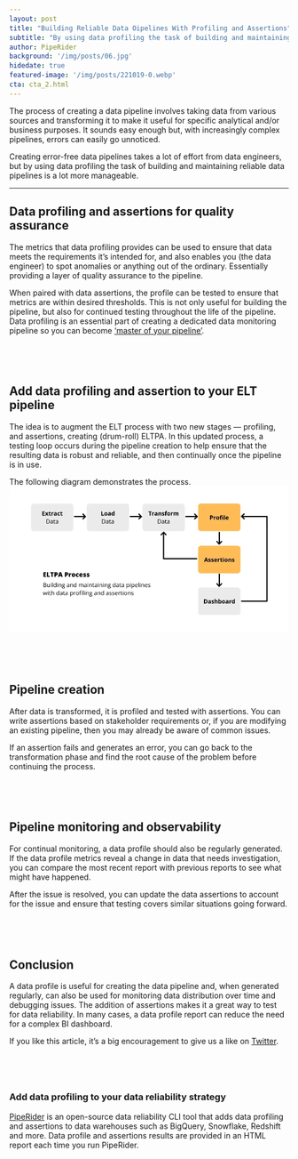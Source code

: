 ```yaml
---
layout: post
title: "Building Reliable Data Oipelines With Profiling and Assertions"
subtitle: "By using data profiling the task of building and maintaining reliable data pipelines is a lot more manageable"
author: PipeRider
background: '/img/posts/06.jpg'
hidedate: true
featured-image: '/img/posts/221019-0.webp'
cta: cta_2.html
---
```


The process of creating a data pipeline involves taking data from various sources and transforming it to make it useful for specific analytical and/or business purposes. It sounds easy enough but, with increasingly complex pipelines, errors can easily go unnoticed.

Creating error-free data pipelines takes a lot of effort from data engineers, but by using data profiling the task of building and maintaining reliable data pipelines is a lot more manageable.

<hr /> 

## Data profiling and assertions for quality assurance
The metrics that data profiling provides can be used to ensure that data meets the requirements it’s intended for, and also enables you (the data engineer) to spot anomalies or anything out of the ordinary. Essentially providing a layer of quality assurance to the pipeline.

When paired with data assertions, the profile can be tested to ensure that metrics are within desired thresholds. This is not only useful for building the pipeline, but also for continued testing throughout the life of the pipeline. Data profiling is an essential part of creating a dedicated data monitoring pipeline so you can become [‘master of your pipeline’](https://blog.piperider.io/data-monitoring-be-the-master-of-your-pipeline.html).

## 　
## Add data profiling and assertion to your ELT pipeline
The idea is to augment the ELT process with two new stages — profiling, and assertions, creating (drum-roll) ELTPA. In this updated process, a testing loop occurs during the pipeline creation to help ensure that the resulting data is robust and reliable, and then continually once the pipeline is in use.

The following diagram demonstrates the process.
![](/img/posts/221019-1.webp)

## 　
## Pipeline creation
After data is transformed, it is profiled and tested with assertions. You can write assertions based on stakeholder requirements or, if you are modifying an existing pipeline, then you may already be aware of common issues.

If an assertion fails and generates an error, you can go back to the transformation phase and find the root cause of the problem before continuing the process.

## 　
## Pipeline monitoring and observability
For continual monitoring, a data profile should also be regularly generated. If the data profile metrics reveal a change in data that needs investigation, you can compare the most recent report with previous reports to see what might have happened.

After the issue is resolved, you can update the data assertions to account for the issue and ensure that testing covers similar situations going forward.

## 　
## Conclusion
A data profile is useful for creating the data pipeline and, when generated regularly, can also be used for monitoring data distribution over time and debugging issues. The addition of assertions makes it a great way to test for data reliability. In many cases, a data profile report can reduce the need for a complex BI dashboard.

If you like this article, it’s a big encouragement to give us a like on [Twitter](https://twitter.com/InfuseAI/status/1582733321594753024?s=20&t=Nw2rTYJOoFJAWdNIdMTxfw).


## 　
### Add data profiling to your data reliability strategy
[PipeRider](https://piperider.io/?utm_source=piperiderblog&utm_medium=blog) is an open-source data reliability CLI tool that adds data profiling and assertions to data warehouses such as BigQuery, Snowflake, Redshift and more. Data profile and assertions results are provided in an HTML report each time you run PipeRider.



